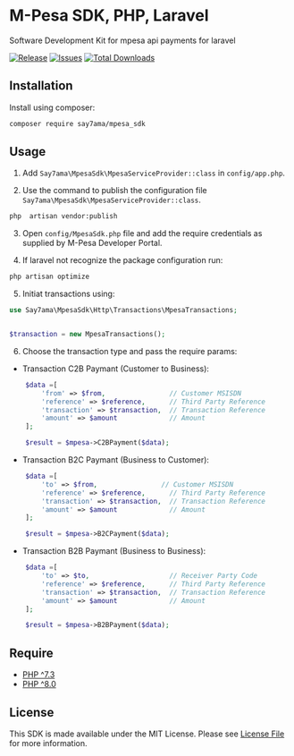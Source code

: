 # M-Pesa SDK, PHP, Laravel
Software Development Kit for mpesa api payments for laravel

[![Release](https://img.shields.io/github/release/Klayton258/MpesaSdk.svg?style=flat-square)](https://github.com/Klayton258/MpesaSdk/releases)
[![Issues](https://img.shields.io/github/issues/Klayton258/MpesaSdk.svg?style=flat-square)](https://github.com/Klayton258/MpesaSdk/issues)
[![Total Downloads](https://img.shields.io/packagist/dt/say7ama/mpesa_sdk.svg?style=flat-square)](https://packagist.org/packages/say7ama/mpesa_sdk/stats)

## Installation
Install using composer:
```bash
composer require say7ama/mpesa_sdk
```
## Usage

1. Add `Say7ama\MpesaSdk\MpesaServiceProvider::class` in `config/app.php`.

2. Use the command to publish the configuration file `Say7ama\MpesaSdk\MpesaServiceProvider::class`.
```bash
php  artisan vendor:publish
```

3. Open `config/MpesaSdk.php` file and add the require credentials as supplied by M-Pesa Developer Portal.

4. If laravel not recognize the package configuration run:
```bash
php artisan optimize
```

5. Initiat transactions using:

```PHP
use Say7ama\MpesaSdk\Http\Transactions\MpesaTransactions;


$transaction = new MpesaTransactions();

```
6. Choose the transaction type and pass the require params:

- Transaction C2B Paymant (Customer to Business):
```PHP
    $data =[
        'from' => $from,                // Customer MSISDN
        'reference' => $reference,      // Third Party Reference
        'transaction' => $transaction,  // Transaction Reference
        'amount' => $amount             // Amount
    ];

    $result = $mpesa->C2BPayment($data);
```

- Transaction B2C Paymant (Business to Customer):
```PHP
    $data =[
        'to' => $from,                // Customer MSISDN
        'reference' => $reference,      // Third Party Reference
        'transaction' => $transaction,  // Transaction Reference
        'amount' => $amount             // Amount
    ];

    $result = $mpesa->B2CPayment($data);
```

- Transaction B2B Paymant (Business to Business):
```PHP
    $data =[
        'to' => $to,                    // Receiver Party Code
        'reference' => $reference,      // Third Party Reference
        'transaction' => $transaction,  // Transaction Reference
        'amount' => $amount             // Amount
    ];

    $result = $mpesa->B2BPayment($data);
```


## Require

- [PHP ^7.3](https://www.php.net/ChangeLog-7.php#7.3.0)
- [PHP ^8.0](https://www.php.net/ChangeLog-8.php#8.0.0)

## License

This SDK is made available under the MIT License. Please see [License File](https://github.com/Klayton258/MpesaSdk/blob/main/LICENSE) for more information.


